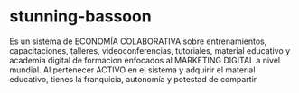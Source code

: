 # stunning-bassoon
Es un sistema de ECONOMÍA COLABORATIVA sobre entrenamientos, capacitaciones, talleres, videoconferencias, tutoriales, material educativo y academia digital de formacion enfocados al MARKETING DIGITAL a nivel mundial. Al pertenecer ACTIVO en el sistema y adquirir el material educativo, tienes la franquicia, autonomía y potestad de compartir 
